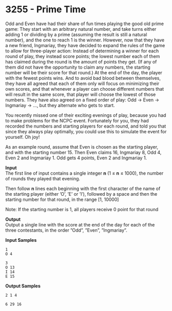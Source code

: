 # 3255 - Prime Time

Odd and Even have had their share of fun times playing the good old prime game: They start with an arbitrary natural number, and take turns either adding 1 or dividing by a prime (assuming the result is still a natural number), and the one to reach 1 is the winner. However, now that they have a new friend, Ingmariay, they have decided to expand the rules of the game to allow for three-player action: Instead of determining a winner for each round of play, they instead score points; the lowest number each of them has claimed during the round is the amount of points they get. (If any of them did not have the opportunity to claim any numbers, the starting number will be their score for that round.) At the end of the day, the player with the fewest points wins. And to avoid bad blood between themselves, they have all agreed that each of them only will focus on minimizing their own scores, and that whenever a player can choose different numbers that will result in the same score, that player will choose the lowest of those numbers. They have also agreed on a fixed order of play: Odd → Even → Ingmariay → ..., but they alternate who gets to start.

You recently missed one of their exciting evenings of play, because you had to make problems for the NCPC event. Fortunately for you, they had recorded the numbers and starting players for each round, and told you that since they always play optimally, you could use this to simulate the event for yourself. Oh joy!

As an example round, assume that Even is chosen as the starting player, and with the starting number 15. Then Even claims 16, Ingmariay 8, Odd 4, Even 2 and Ingmariay 1. Odd gets 4 points, Even 2 and Ingmariay 1.

**Input**<br>
The first line of input contains a single integer **n** (1 ≤ **n** ≤ 1000), the number of rounds they played that evening.

Then follow **n** lines each beginning with the first character of the name of the starting player (either ’O’, ’E’ or ’I’), followed by a space and then the starting number for that round, in the range [1, 10000]

Note: If the starting number is 1, all players receive 0 point for that round

**Output**<br>
Output a single line with the score at the end of the day for each of the three contestants, in the order ”Odd”, ”Even”, ”Ingmariay”.

**Input Samples**
````
1
O 4 
````
````
3
O 13
I 14
E 15
````

**Output Samples**
````
2 1 4
````
````
6 29 16
````